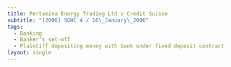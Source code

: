 ```yaml
---
title: Pertamina Energy Trading Ltd v Credit Suisse
subtitle: "[2006] SGHC 4 / 16\_January\_2006"
tags:
  - Banking
  - Banker’s set-off
  - Plaintiff depositing money with bank under fixed deposit contract
layout: single
---
```


